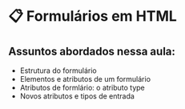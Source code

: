 # 📋 Formulários em HTML

## Assuntos abordados nessa aula:
- Estrutura do formulário
- Elementos e atributos de um formulário
- Atributos de formlário: o atributo type
- Novos atributos e tipos de entrada
